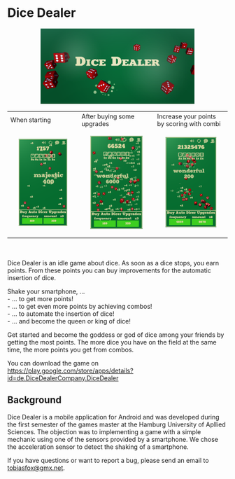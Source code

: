 # Dice Dealer
<p align="center">
    <img src="./screenshots/FunktionsgrafikDiceDealer.png" width="70%">
</p>

<table>
    <tr>
        <td>When starting</td>
        <td>After buying some upgrades</td>
        <td>Increase your points by scoring with combi</td>
    </tr>
    <tr>
        <td><p align="center"><img src="./screenshots/lowValue.png" width="75%"></p></td>
        <td><p align="center"><img src="./screenshots/midValue.png" width="75%"></p></td>
        <td><p align="center"><img src="./screenshots/highValue.PNG" width="75%"></p></td>
    </tr>
</table>

<br>
<br>
Dice Dealer is an idle game about dice. As soon as a dice stops, you earn points. From these points you can buy improvements for the automatic insertion of dice.  

Shake your smartphone, ...  
    - ... to get more points!  
    - ... to get even more points by achieving combos!  
    - ... to automate the insertion of dice!  
    - ... and become the queen or king of dice!  

Get started and become the goddess or god of dice among your friends by getting the most points. The more dice you have on the field at the same time, the more points you get from combos.  

You can download the game on  
https://play.google.com/store/apps/details?id=de.DiceDealerCompany.DiceDealer  

## Background  
Dice Dealer is a mobile application for Android and was developed during the first semester of the games master at the Hamburg University of Apllied Sciences. The objection was to implementing a game with a simple mechanic using one of the sensors provided by a smartphone. We chose the acceleration sensor to detect the shaking of a smartphone.  

If you have questions or want to report a bug, please send an email to tobiasfox@gmx.net.